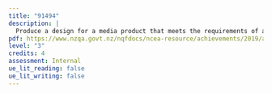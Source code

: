 ```yaml
---
title: "91494"
description: |
  Produce a design for a media product that meets the requirements of a brief
pdf: https://www.nzqa.govt.nz/nqfdocs/ncea-resource/achievements/2019/as91494.pdf
level: "3"
credits: 4
assessment: Internal
ue_lit_reading: false
ue_lit_writing: false
---
```

